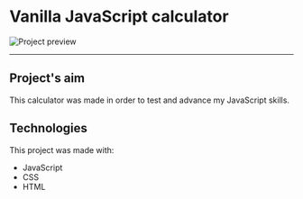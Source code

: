 # Vanilla JavaScript calculator #
![Project preview](https://imgur.com/a/nlQzSBf.jpg)

---
## Project's aim ##
This calculator was made in order to test and advance my JavaScript skills.

## Technologies ##
This project was made with:
* JavaScript
* CSS
* HTML

